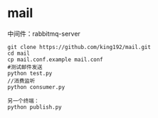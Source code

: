 # mail
中间件：rabbitmq-server
```
git clone https://github.com/king192/mail.git
cd mail
cp mail.conf.example mail.conf
#测试邮件发送
python test.py
//消费监听
python consumer.py

另一个终端：
python publish.py
```
